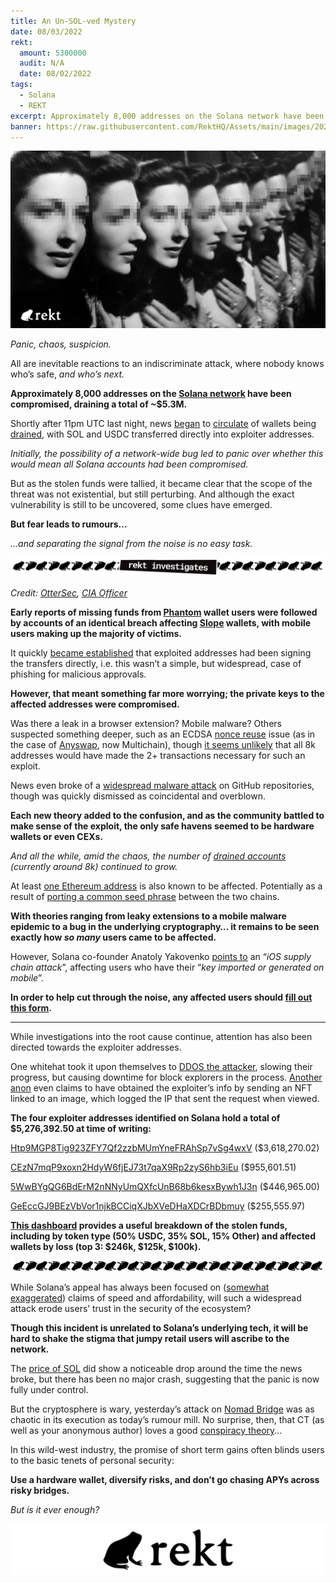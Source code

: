 ```yaml
---
title: An Un-SOL-ved Mystery
date: 08/03/2022
rekt:
  amount: 5300000
  audit: N/A
  date: 08/02/2022
tags:
  - Solana
  - REKT
excerpt: Approximately 8,000 addresses on the Solana network have been compromised, draining a total of ~$5.3M. Fear leads to rumours, and separating the signal from the noise is no easy task.
banner: https://raw.githubusercontent.com/RektHQ/Assets/main/images/2022/07/solana-header.png
---
```


![](https://raw.githubusercontent.com/RektHQ/Assets/main/images/2022/07/solana-header.png)

_Panic, chaos, suspicion._

All are inevitable reactions to an indiscriminate attack, where nobody knows who’s safe, _and who’s next._

**Approximately 8,000 addresses on the [Solana network](https://twitter.com/SolanaStatus/status/1554658171934937090) have been compromised, draining a total of ~$5.3M.**

Shortly after 11pm UTC last night, news [began](https://twitter.com/nftpeasant/status/1554605742174486529) to [circulate](https://twitter.com/solporttom/status/1554609401369137152) of wallets being [drained](https://solscan.io/tx/xHmiZvB56k5SJELKYc2FSRb29rwfToMENYvxa7ZAXMxLwmu6oioDt4Hn6A7BuWqWwyzuonXD3zbpt8HTPvuNqEn), with SOL and USDC transferred directly into exploiter addresses.

_Initially, the possibility of a network-wide bug led to panic over whether this would mean all Solana accounts had been compromised._

But as the stolen funds were tallied, it became clear that the scope of the threat was not existential, but still perturbing. And although the exact vulnerability is still to be uncovered, some clues have emerged.

**But fear leads to rumours…**

_…and separating the signal from the noise is no easy task._

![](https://raw.githubusercontent.com/RektHQ/Assets/main/images/2021/09/rekt-investigates-linebreak.png)

_Credit: [OtterSec](https://twitter.com/osec_io/status/1554656988499709952), [CIA Officer](https://twitter.com/officer_cia/status/1554615881124167681)_

**Early reports of missing funds from [Phantom](https://twitter.com/phantom/status/1554626111535026177) wallet users were followed by accounts of an identical breach affecting [Slope](https://twitter.com/slope_finance/status/1554643718275305473) wallets, with mobile users making up the majority of victims.**

It quickly [became established](https://twitter.com/cavemanloverboy/status/1554622694162702336) that exploited addresses had been signing the transfers directly, i.e. this wasn’t a simple, but widespread, case of phishing for malicious approvals.

**However, that meant something far more worrying; the private keys to the affected addresses were compromised.**

Was there a leak in a browser extension? Mobile malware? Others suspected something deeper, such as an ECDSA [nonce reuse](https://twitter.com/_patrickogrady/status/1554649399493423104) issue (as in the case of [Anyswap](https://rekt.news/anyswap-rekt/), now Multichain), though [it seems unlikely](https://twitter.com/tayvano_/status/1554664676234969089) that all 8k addresses would have made the 2+ transactions necessary for such an exploit.

News even broke of a [widespread malware attack](https://twitter.com/stephenlacy/status/1554697077430505473) on GitHub repositories, though was quickly dismissed as coincidental and overblown.

**Each new theory added to the confusion, and as the community battled to make sense of the exploit, the only safe havens seemed to be hardware wallets or even CEXs.**

_And all the while, amid the chaos, the number of [drained accounts](https://dune.com/queries/1131425) (currently around 8k) continued to grow._

At least [one Ethereum address](https://etherscan.io/address/0xc611952D81E4ECbd17c8f963123DeC5D7BCe1c27#tokentxns) is also known to be affected. Potentially as a result of [porting a common seed phrase](https://twitter.com/adamscochran/status/1554674564545789953) between the two chains.

**With theories ranging from leaky extensions to a mobile malware epidemic to a bug in the underlying cryptography… it remains to be seen exactly how _so many_ users came to be affected.**

However, Solana co-founder Anatoly Yakovenko [points to](https://twitter.com/aeyakovenko/status/1554745536741138433) an “_iOS supply chain attack_”, affecting users who have their “_key imported or generated on mobile_”.

**In order to help cut through the noise, any affected users should [fill out this form](https://solanafoundation.typeform.com/to/Rxm8STIT?typeform-source=admin.typeform.com).**

---

While investigations into the root cause continue, attention has also been directed towards the exploiter addresses.

One whitehat took it upon themselves to [DDOS the attacker](https://twitter.com/0xMert_/status/1554678657339236352), slowing their progress, but causing downtime for block explorers in the process. [Another anon](https://twitter.com/lordnarfz0g/status/1554649309580300288) even claims to have obtained the exploiter’s info by sending an NFT linked to an image, which logged the IP that sent the request when viewed.

**The four exploiter addresses identified on Solana hold a total of $5,276,392.50 at time of writing:**

[Htp9MGP8Tig923ZFY7Qf2zzbMUmYneFRAhSp7vSg4wxV](https://solana.fm/address/Htp9MGP8Tig923ZFY7Qf2zzbMUmYneFRAhSp7vSg4wxV) ($3,618,270.02)

[CEzN7mqP9xoxn2HdyW6fjEJ73t7qaX9Rp2zyS6hb3iEu](https://solana.fm/address/CEzN7mqP9xoxn2HdyW6fjEJ73t7qaX9Rp2zyS6hb3iEu) ($955,601.51)

[5WwBYgQG6BdErM2nNNyUmQXfcUnB68b6kesxBywh1J3n](https://solana.fm/address/5WwBYgQG6BdErM2nNNyUmQXfcUnB68b6kesxBywh1J3n) ($446,965.00)

[GeEccGJ9BEzVbVor1njkBCCiqXJbXVeDHaXDCrBDbmuy](https://solana.fm/address/GeEccGJ9BEzVbVor1njkBCCiqXJbXVeDHaXDCrBDbmuy) ($255,555.97)

**[This dashboard](https://beta-analysis.solscan.io/public/dashboard/ffaf8155-1d6f-4ec7-96db-2e8e8bc5c160) provides a useful breakdown of the stolen funds, including by token type (50% USDC, 35% SOL, 15% Other) and affected wallets by loss (top 3: $246k, $125k, $100k).**

![](https://raw.githubusercontent.com/RektHQ/Assets/main/images/2021/03/rekt-linebreak.png)

While Solana’s appeal has always been focused on ([somewhat exaggerated](https://rekt.news/spotlight-on-solana/)) claims of speed and affordability, will such a widespread attack erode users’ trust in the security of the ecosystem?

**Though this incident is unrelated to Solana’s underlying tech, it will be hard to shake the stigma that jumpy retail users will ascribe to the network.**

The [price of SOL](https://www.coingecko.com/en/coins/solana) did show a noticeable drop around the time the news broke, but there has been no major crash, suggesting that the panic is now fully under control.

But the cryptosphere is wary, yesterday’s attack on [Nomad Bridge](https://rekt.news/nomad-rekt/) was as chaotic in its execution as today’s rumour mill. No surprise, then, that CT (as well as your anonymous author) loves a good [conspiracy theory](https://twitter.com/unclesendit/status/1554627240675139589)…

In this wild-west industry, the promise of short term gains often blinds users to the basic tenets of personal security:

**Use a hardware wallet, diversify risks, and don’t go chasing APYs across risky bridges.**

_But is it ever enough?_

![](https://raw.githubusercontent.com/RektHQ/Assets/main/images/2021/08/rekt-outline-conc.png)
